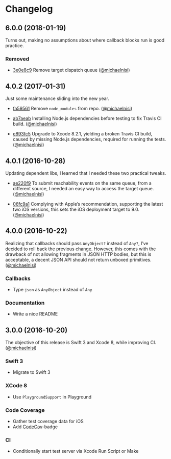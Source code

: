 # Changelog

## 6.0.0 (2018-01-19)

Turns out, making no assumptions about where callback blocks run is good practice.

### Removed

- [3e0e8c9](https://github.com/michaelnisi/patron/commit/3e0e8c9a7e29f50753526a6f28ee6945efb19d19) Remove target dispatch queue
([@michaelnisi](https://github.com/michaelnisi))

## 4.0.2 (2017-01-31)

Just some maintenance sliding into the new year.

- [fa59561](https://github.com/michaelnisi/patron/commit/fa59561d5709f29760a9a05b9e9e1ea3259ffaa6) Remove `node_modules` from repo.
([@michaelnisi](https://github.com/michaelnisi))

- [ab7aeab](https://github.com/michaelnisi/patron/commit/ab7aeab2863c104a4672c51be6936503945a1097) Installing Node.js dependencies before testing to fix Travis CI build.
([@michaelnisi](https://github.com/michaelnisi))

- [e893fc5](https://github.com/michaelnisi/patron/commit/e893fc5cfa783f4dce641e061caa3be62c7b05ba) Upgrade to Xcode 8.2.1, yielding a broken Travis CI build, caused by missing Node.js dependencies, required for running the tests.
([@michaelnisi](https://github.com/michaelnisi))

## 4.0.1 (2016-10-28)

Updating dependent libs, I learned that I needed these two practical tweaks.

- [ae220f9](https://github.com/michaelnisi/patron/commit/ae220f9a2ad44a0a74d27d08f340044c203ca29c) To submit reachability events on the same queue, from a different source, I needed an easy way to access the target queue.
([@michaelnisi](https://github.com/michaelnisi))

- [06fc9a1](https://github.com/michaelnisi/patron/commit/06fc9a1449bea10b0777d186d1d50c7ed100f934) Complying with Apple’s recommendation, supporting the latest two iOS versions, this sets the iOS deployment target to 9.0.
([@michaelnisi](https://github.com/michaelnisi))

## 4.0.0 (2016-10-22)

Realizing that callbacks should pass `AnyObject?` instead of `Any?`, I’ve decided to roll back the previous change. However, this comes with the drawback of not allowing fragments in JSON HTTP bodies, but this is acceptable, a decent JSON API should not return unboxed primitives.
([@michaelnisi](https://github.com/michaelnisi))

### Callbacks

- Type `json` as `AnyObject` instead of `Any`

### Documentation

- Write a nice README

## 3.0.0 (2016-10-20)

The objective of this release is Swift 3 and Xcode 8, while improving CI.
([@michaelnisi](https://github.com/michaelnisi))

### Swift 3

- Migrate to Swift 3

### XCode 8

- Use `PlaygroundSupport` in Playground

### Code Coverage

- Gather test coverage data for iOS
- Add [CodeCov](https://codecov.io/)-badge

### CI

- Conditionally start test server via Xcode Run Script or Make
